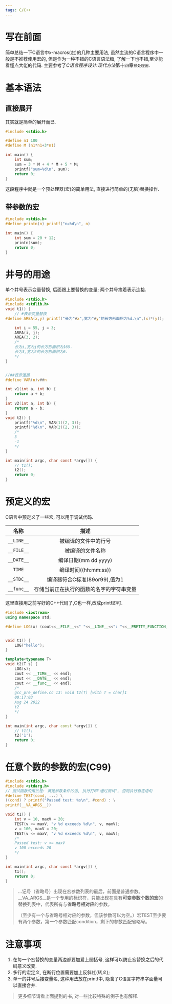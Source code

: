```yaml
---
tags: C/C++
---
```


# 写在前面

简单总结一下C语言中x-macros(宏)的几种主要用法, 虽然主流的C语言程序中一般是不推荐使用宏的, 但是作为一种不错的C语言语法糖, 了解一下也不错,至少能看懂点大佬的代码. 主要参考了*C语言程序设计:现代方法*第十四章`预处理器`.



# 基本语法

## 直接展开

其实就是简单的展开而已.

```c
#include <stdio.h>

#define n1 100
#define M (n1*n1+3*n1)

int main() {
    int sum;
    sum = 3 * M + 4 * M + 5 * M;
    printf("sum=%d\n", sum);
    return 0;
}
```

这段程序中就是一个预处理器(宏)的简单用法, 直接进行简单的(无脑)替换操作.

## 带参数的宏

```c
#include <stdio.h>
#define printn(n) printf("n=%d\n", n)

int main() {
    int sum = 20 + 12;
    printn(sum);
    return 0;
}
```



# 井号的用途

单个井号表示变量替换, 后面跟上要替换的变量; 两个井号挨着表示连接.

```c
#include <stdio.h>
#include <stdlib.h>
void t1() {
    // #表示变量替换
#define AREA(x,y) printf("长为"#x",宽为"#y"的长方形面积为%d.\n",(x)*(y));

    int i = 55, j = 3;
    AREA(i, j);
    AREA(3, 2);
    /*
    长为i,宽为j的长方形面积为165.
    长为3,宽为2的长方形面积为6.
    */
}


//##表示连接
#define VAR(n)v##n

int v1(int a, int b) {
    return a + b;
}
int v2(int a, int b) {
    return a - b;
}
void t2() {
    printf("%d\n", VAR(1)(2, 3));
    printf("%d\n", VAR(2)(2, 3));
    /*
    5
    -1
    */
}

int main(int argc, char const *argv[]) {
    // t1();
    t2();
    return 0;
}


```





# 预定义的宏

C语言中预定义了一些宏, 可以用于调试代码.

|    名称    |                   描述                   |
| :--------: | :--------------------------------------: |
| `__LINE__` |           被编译的文件中的行号           |
| `__FILE__` |             被编译的文件名称             |
| `__DATE__` |           编译日期(mm dd yyyy)           |
|   `TIME`   |           编译时间((hh:mm:ss))           |
| `__STDC__` |      编译器符合C标准(89or99),值为1       |
| `__func__` | 存储当前正在执行的函数的名字的字符串变量 |

这里直接用之前写好的C++代码了,C也一样,改成printf即可.


```cpp
#include <iostream>
using namespace std;

#define LOG(x) (cout<<__FILE__<<" "<<__LINE__<<": "<<__PRETTY_FUNCTION__<<(x)<<endl)


void t1() {
    LOG("hello");
}

template<typename T>
void t2(T s) {
    LOG(s);
    cout << __TIME__ << endl;
    cout << __DATE__ << endl;
    cout << __func__ << endl;
    /*
    gcc_pre_define.cc 13: void t2(T) [with T = char]1
    00:17:03
    Aug 24 2022
    t2
    */
}

int main(int argc, char const *argv[]) {
    // t1();
    t2('1');
    return 0;
}
```



# 任意个数的参数的宏(C99)

```c
#include <stdio.h>
#include <stdarg.h>
// 测试函数的用法是: 满足参数条件的话, 执行打印"通过测试", 否则执行自定语句
#define TEST(cond, ...) \
((cond) ? printf("Passed test: %s\n", #cond) : \
printf(__VA_ARGS__))

void t1() {
    int v = 10, maxV = 20;
    TEST(v <= maxV, "v %d exceeds %d\n", v, maxV);
    v = 100, maxV = 20;
    TEST(v <= maxV, "v %d exceeds %d\n", v, maxV);
    /*
    Passed test: v <= maxV
    v 100 exceeds 20
    */
}

int main(int argc, char const *argv[]) {
    t1();
    return 0;
}
```

>   ...记号（省略号）出现在宏参数列表的最后，前面是普通参数。__VA_ARGS__是一个专用的标识符，只能出现在具有**可变参数个数的宏**的替换列表中，代表所有与**省略号相对应**的参数。
>
>   （至少有一个与省略号相对应的参数，但该参数可以为空。）宏TEST至少要有两个参数，第一个参数匹配condition，剩下的参数匹配省略号。



# 注意事项

1.   在每一个宏替换的变量两边都要加爱上圆括号, 这样可以防止宏替换之后的代码意义改变.
2.   多行的宏定义, 在断行位置需要加上反斜杠(转义);
3.   单一的井号后接变量名, 这种用法放在printf中, 隐含了C语言字符串字面量可以直接合并.

>   更多细节请看上面提到的书, 对一些比较特殊的例子也有解释.